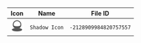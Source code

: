 | Icon | Name | File ID |
| ---  | ---  | ---     |
| ![](Shadow%20Icon.png) | `Shadow Icon` | `-2128909984820757557` |
